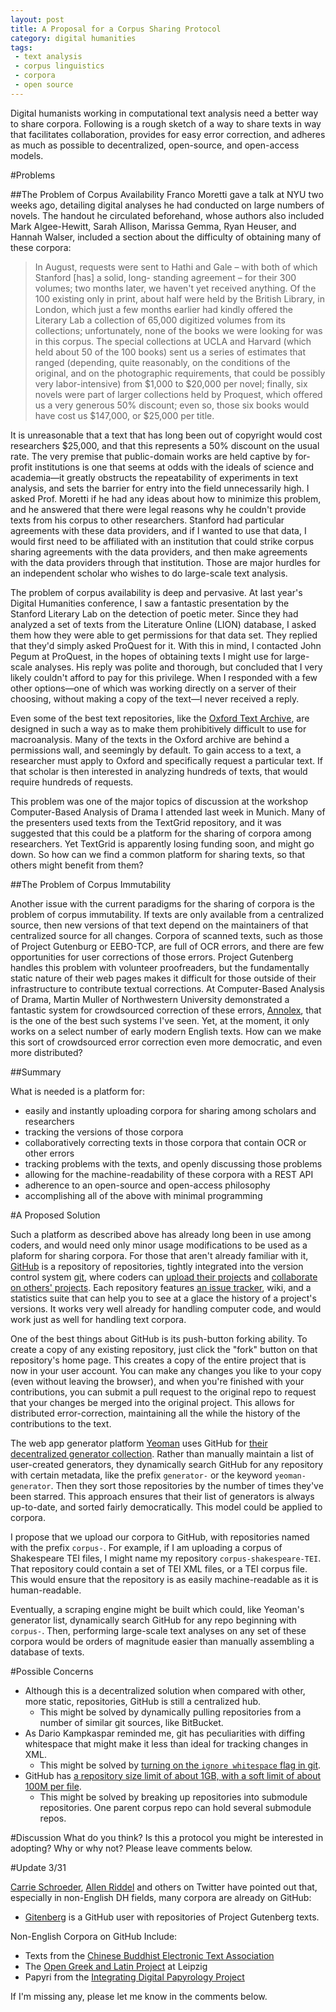 ```yaml
---
layout: post
title: A Proposal for a Corpus Sharing Protocol
category: digital humanities
tags: 
 - text analysis
 - corpus linguistics
 - corpora 
 - open source
---
```


Digital humanists working in computational text analysis need a better way to share corpora. Following is a rough sketch of a way to share texts in way that facilitates collaboration, provides for easy error correction, and adheres as much as possible to decentralized, open-source, and open-access models. 

#Problems

##The Problem of Corpus Availability
Franco Moretti gave a talk at NYU two weeks ago, detailing digital analyses he had conducted on large numbers of novels. The handout he circulated beforehand, whose authors also included Mark Algee-Hewitt, Sarah Allison, Marissa Gemma, Ryan Heuser, and Hannah Walser, included a section about the difficulty of obtaining many of these corpora: 

>In August, requests were sent to Hathi and Gale – with both of which Stanford [has] a solid, long- standing agreement – for their 300 volumes; two months later, we haven't yet received anything. Of the 100 existing only in print, about half were held by the British Library, in London, which just a few months earlier had kindly offered the Literary Lab a collection of 65,000 digitized volumes from its collections; unfortunately, none of the books we were looking for was in this corpus. The special collections at UCLA and Harvard (which held about 50 of the 100 books) sent us a series of estimates that ranged (depending, quite reasonably, on the conditions of the original, and on the photographic requirements, that could be possibly very labor-intensive) from $1,000 to $20,000 per novel; finally, six novels were part of larger collections held by Proquest, which offered us a very generous 50% discount; even so, those six books would have cost us $147,000, or $25,000 per title. 

It is unreasonable that a text that has long been out of copyright would cost researchers $25,000, and that this represents a 50% discount on the usual rate. The very premise that public-domain works are held captive by for-profit institutions is one that seems at odds with the ideals of science and academia—it greatly obstructs the repeatability of experiments in text analysis, and sets the barrier for entry into the field unnecessarily high. I asked Prof. Moretti if he had any ideas about how to minimize this problem, and he answered that there were legal reasons why he couldn't provide texts from his corpus to other researchers. Stanford had particular agreements with these data providers, and if I wanted to use that data, I would first need to be affiliated with an institution that could strike corpus sharing agreements with the data providers, and then make agreements with the data providers through that institution. Those are major hurdles for an independent scholar who wishes to do large-scale text analysis.  

The problem of corpus availability is deep and pervasive. At last year's Digital Humanities conference, I saw a fantastic presentation by the Stanford Literary Lab on the detection of poetic meter. Since they had analyzed a set of texts from the Literature Online (LION) database, I asked them how they were able to get permissions for that data set. They replied that they'd simply asked ProQuest for it. With this in mind, I contacted John Pegum at ProQuest, in the hopes of obtaining texts I might use for large-scale analyses. His reply was polite and thorough, but concluded that I very likely couldn't afford to pay for this privilege. When I responded with a few other options—one of which was working directly on a server of their choosing, without making a copy of the text—I never received a reply. 

Even some of the best text repositories, like the [Oxford Text Archive](http://ota.ahds.ac.uk/), are designed in such a way as to make them prohibitively difficult to use for macroanalysis. Many of the texts in the Oxford archive are behind a permissions wall, and seemingly by default. To gain access to a text, a researcher must apply to Oxford and specifically request a particular text. If that scholar is then interested in analyzing hundreds of texts, that would require hundreds of requests.

This problem was one of the major topics of discussion at the workshop Computer-Based Analysis of Drama I attended last week in Munich. Many of the presenters used texts from the TextGrid repository, and it was suggested that this could be a platform for the sharing of corpora among researchers. Yet TextGrid is apparently losing funding soon, and might go down. So how can we find a common platform for sharing texts, so that others might benefit from them?   

##The Problem of Corpus Immutability

Another issue with the current paradigms for the sharing of corpora is the problem of corpus immutability. If texts are only available from a centralized source, then new versions of that text depend on the maintainers of that centralized source for all changes. Corpora of scanned texts, such as those of Project Gutenburg or EEBO-TCP, are full of OCR errors, and there are few opportunities for user corrections of those errors. Project Gutenberg handles this problem with volunteer proofreaders, but the fundamentally static nature of their web pages makes it difficult for those outside of their infrastructure to contribute textual corrections. At Computer-Based Analysis of Drama, Martin Muller of Northwestern University demonstrated a fantastic system for crowdsourced correction of these errors, [Annolex](http://annolex.at.northwestern.edu/), that is the one of the best such systems I've seen. Yet, at the moment, it only works on a select number of early modern English texts. How can we make this sort of crowdsourced error correction even more democratic, and even more distributed? 

##Summary 

What is needed is a platform for: 

 * easily and instantly uploading corpora for sharing among scholars and researchers
 * tracking the versions of those corpora
 * collaboratively correcting texts in those corpora that contain OCR or other errors 
 * tracking problems with the texts, and openly discussing those problems 
 * allowing for the machine-readability of these corpora with a REST API
 * adherence to an open-source and open-access philosophy
 * accomplishing all of the above with minimal programming

#A Proposed Solution

Such a platform as described above has already long been in use among coders, and would need only minor usage modifications to be used as a plaform for sharing corpora. For those that aren't already familiar with it, [GitHub](https://github.com) is a repository of repositories, tightly integrated into the version control system [git](http://git-scm.com/book/en/v2/Getting-Started-Git-Basics), where coders can [upload their projects](https://guides.github.com/introduction/getting-your-project-on-github/) and [collaborate on others' projects](https://guides.github.com/activities/forking/). Each repository features [an issue tracker](https://guides.github.com/features/issues/), wiki, and a statistics suite that can help you to see at a glace the history of a project's versions. It works very well already for handling computer code, and would work just as well for handling text corpora.  

One of the best things about GitHub is its push-button forking ability. To create a copy of any existing repository, just click the "fork" button on that repository's home page. This creates a copy of the entire project that is now in your user account. You can make any changes you like to your copy (even without leaving the browser), and when you're finished with your contributions, you can submit a pull request to the original repo to request that your changes be merged into the original project. This allows for distributed error-correction, maintaining all the while the history of the contributions to the text.   

The web app generator platform [Yeoman](http://yeoman.io/) uses GitHub for [their decentralized generator collection](http://yeoman.io/generators/). Rather than manually maintain a list of user-created generators, they dynamically search GitHub for any repository with certain metadata, like the prefix `generator-` or the keyword `yeoman-generator`. Then they sort those repositories by the number of times they've been starred. This approach ensures that their list of generators is always up-to-date, and sorted fairly democratically. This model could be applied to corpora.  

I propose that we upload our corpora to GitHub, with repositories named with the prefix `corpus-`. For example, if I am uploading a corpus of Shakespeare TEI files, I might name my repository `corpus-shakespeare-TEI`. That repository could contain a set of TEI XML files, or a TEI corpus file. This would ensure that the repository is as easily machine-readable as it is human-readable. 

Eventually, a scraping engine might be built which could, like Yeoman's generator list, dynamically search GitHub for any repo beginning with `corpus-`. Then, performing large-scale text analyses on any set of these corpora would be orders of magnitude easier than manually assembling a database of texts. 

#Possible Concerns

 * Although this is a decentralized solution when compared with other, more static, repositories, GitHub is still a centralized hub. 
   - This might be solved by dynamically pulling repositories from a number of similar git sources, like BitBucket. 
 * As Dario Kampkaspar reminded me, git has peculiarities with diffing whitespace that might make it less than ideal for tracking changes in XML.  
   - This might be solved by [turning on the `ignore whitespace` flag in git](http://stackoverflow.com/questions/9776527/merging-without-whitespace-conflicts). 
 * GitHub has [a repository size limit of about 1GB, with a soft limit of about 100M per file](https://help.github.com/articles/what-is-my-disk-quota/). 
   - This might be solved by breaking up repositories into submodule repositories. One parent corpus repo can hold several submodule repos. 

#Discussion
What do you think? Is this a protocol you might be interested in adopting? Why or why not? Please leave comments below. 

#Update 3/31

[Carrie Schroeder](https://twitter.com/ctschroeder), [Allen Riddel](https://twitter.com/ariddell) and others on Twitter have pointed out that, especially in non-English DH fields, many corpora are already on GitHub: 

 * [Gitenberg](https://github.com/GITenberg) is a GitHub user with repositories of Project Gutenberg texts. 

Non-English Corpora on GitHub Include: 
 
 * Texts from the [Chinese Buddhist Electronic Text Association](https://github.com/cltk/chinese_text_cbeta_indices)
 * The [Open Greek and Latin Project](http://github.com/OpenGreekAndLatin) at Leipzig
 * Papyri from the [Integrating Digital Papyrology Project](https://github.com/papyri/idp.data)

If I'm missing any, please let me know in the comments below. 
